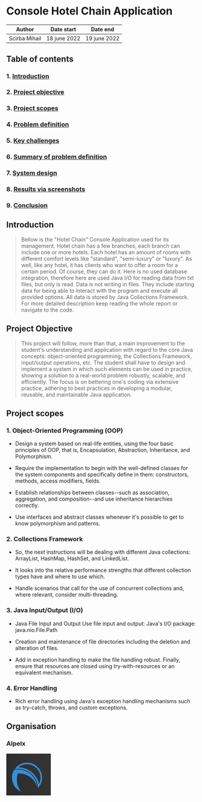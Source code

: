 # Console Hotel Chain Application

| Author        | Date start   | Date end     |
|---------------|--------------|--------------|
| Scirba Mihail | 18 june 2022 | 19 june 2022 |

## Table of contents

### **1. [Introduction](#introduction)**

### **2. [Project objective](#Project-objective)**

### **3. [Project scopes](#project-scopes)**

### **4. [Problem definition](./pages/problem-definition.md)**

### **5. [Key challenges](./pages/problem-definition.md#key-challenges-addressed)**

### **6. [Summary of problem definition](./pages/problem-definition.md#summary)**

### **7. [System design](./pages/system-design.md)**

### **8. [Results via screenshots](./pages/result-screenshots.md)**

### **9. [Conclusion](./pages/conclusion.md)**

## Introduction

>Bellow is the "Hotel Chain" Console Application used for its management. Hotel chain has a few branches, each branch can include one or more hotels. Each hotel has an amount of rooms with different comfort levels like "standard", "semi-luxury" or "luxury". As well, like any hotel, it has clients who want to offer a room for a certain period. Of course, they can do it. Here is no used database integration, therefore here are used Java I/O for reading data from txt files, but only is read. Data is not writing in files. They include starting data for being able to interact with the program and execute all provided options. All data is stored by Java Collections Framework. For more detailed description keep reading the whole report or navigate to the code.

## Project Objective

>This project will follow, more than that, a main improvement to the student's understanding and application with regard to the core Java concepts: object-oriented programming, the Collections Framework, input/output operations, etc. The student shall have to design and implement a system in which such elements can be used in practice, showing a solution to a real-world problem robustly, scalable, and efficiently. The focus is on bettering one's coding via extensive practice, adhering to best practices in developing a modular, reusable, and maintainable Java application.

## Project scopes

### 1. Object-Oriented Programming (OOP)

* Design a system based on real-life entities, using the four basic principles of OOP, that is, Encapsulation, Abstraction, Inheritance, and Polymorphism.

* Require the implementation to begin with the well-defined classes for the system components and specifically define in them: constructors, methods, access modifiers, fields.

* Establish relationships between classes--such as association, aggregation, and composition--and use
inheritance hierarchies correctly.

* Use interfaces and abstract classes whenever it's possible to get to know polymorphism and patterns.

### 2. Collections Framework

* So, the next instructions will be dealing with different Java collections: ArrayList, HashMap, HashSet, and LinkedList.

* It looks into the relative performance strengths that different collection types have and where to use which.

* Handle scenarios that call for the use of concurrent collections and, where relevant, consider multi-threading.

### 3. Java Input/Output (I/O)

* Java File Input and Output Use file input and output: Java's I/O package: java.nio.File.Path
* Creation and maintenance of file directories including the deletion and alteration of files.

* Add in exception handling to make the file handling robust. Finally, ensure that resources are closed using try-with-resources or an equivalent mechanism.

### 4. Error Handling

* Rich error handling using Java's exception handling mechanisms such as try-catch, throws, and custom exceptions.

## Organisation

### Alpelx

![Alpelx Logo](./img/logo.jpg)
